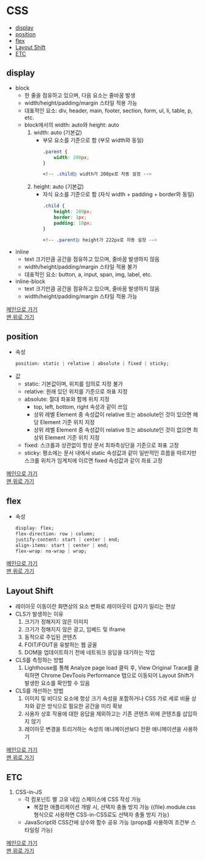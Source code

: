 # CSS

* [display](#display)
* [position](#position)
* [flex](#flex)
* [Layout Shift](#layout-shift)
* [ETC](#etc)

## display
- block
    - 한 줄을 점유하고 있으며, 다음 요소는 줄바꿈 발생
    - width/height/padding/margin 스타일 적용 가능
    - 대표적인 요소: div, header, main, footer, section, form, ul, li, table, p, etc.
    - block에서의 width: auto와 height: auto
        1. width: auto (기본값)
            - 부모 요소를 기준으로 함 (부모 width와 동일)
                ```css
                .parent {
                    width: 200px;
                }
                
                <!-- .child는 width가 200px로 자동 설정 -->
                ```
        1. height: auto (기본값)
            - 자식 요소를 기준으로 함 (자식 width + padding + border와 동일)
                ```css
                .child {
                    height: 200px;
                    border: 1px;
                    padding: 10px;
                }
                
                <!-- .parent는 height가 222px로 자동 설정 -->
                ```
- inline
    - text 크기만큼 공간을 점유하고 있으며, 줄바꿈 발생하지 않음
    - width/height/padding/margin 스타일 적용 불가
    - 대표적인 요소: button, a, input, span, img, label, etc.
- inline-block
    - text 크기만큼 공간을 점유하고 있으며, 줄바꿈 발생하지 않음
    - width/height/padding/margin 스타일 적용 가능
            
[메인으로 가기](https://github.com/sekhyuni/frontend-basic-concept)</br>
[맨 위로 가기](#css)
## position
- 속성
    ```css
    position: static | relative | absolute | fixed | sticky;
    ```
- 값
    - static: 기본값이며, 위치를 임의로 지정 불가
    - relative: 원래 있던 위치를 기준으로 좌표 지정
    - absolute: 절대 좌표와 함께 위치 지정
        - top, left, bottom, right 속성과 같이 쓰임
        - 상위 레벨 Element 중 속성값이 relative 또는 absolute인 것이 있으면 해당 Element 기준 위치 지정
        - 상위 레벨 Element 중 속성값이 relative 또는 absolute인 것이 없으면 최상위 Element 기준 위치 지정 
    - fixed: 스크롤과 상관없이 항상 문서 최좌측상단을 기준으로 좌표 고정
    - sticky: 평소에는 문서 내에서 static 속성값과 같이 일반적인 흐름을 따르지만 스크롤 위치가 임계치에 이르면 fixed 속성값과 같이 좌표 고정

[메인으로 가기](https://github.com/sekhyuni/frontend-basic-concept)</br>
[맨 위로 가기](#css)
## flex
- 속성
    ```css
    display: flex;
    flex-direction: row | column;
    justify-content: start | center | end;
    align-items: start | center | end;
    flex-wrap: no-wrap | wrap;
    ```

[메인으로 가기](https://github.com/sekhyuni/frontend-basic-concept)</br>
[맨 위로 가기](#css)
## Layout Shift
- 레이아웃 이동이란 화면상의 요소 변화로 레이아웃이 갑자기 밀리는 현상
- CLS가 발생하는 이유
    1. 크기가 정해지지 않은 이미지
    1. 크기가 정해지지 않은 광고, 임베드 및 iframe
    1. 동적으로 주입된 콘텐츠
    1. FOIT/FOUT을 유발하는 웹 글꼴
    1. DOM을 업데이트하기 전에 네트워크 응답을 대기하는 작업
- CLS를 측정하는 방법
    1. Lighthouse를 통해 Analyze page load 클릭 후, View Original Trace를 클릭하면 Chrome DevTools Performance 탭으로 이동되어 Layout Shift가 발생한 요소를 확인할 수 있음
- CLS를 개선하는 방법
    1. 이미지 및 비디오 요소에 항상 크기 속성을 포함하거나 CSS 가로 세로 비율 상자와 같은 방식으로 필요한 공간을 미리 확보
    1. 사용자 상호 작용에 대한 응답을 제외하고는 기존 콘텐츠 위에 콘텐츠를 삽입하지 않기
    1. 레이아웃 변경을 트리거하는 속성의 애니메이션보다 전환 애니메이션을 사용하기

[메인으로 가기](https://github.com/sekhyuni/frontend-basic-concept)</br>
[맨 위로 가기](#css)
## ETC
1. CSS-in-JS
    - 각 컴포넌트 별 고유 네임 스페이스에 CSS 작성 가능
        - 복잡한 애플리케이션 개발 시, 선택자 충돌 방지 가능 ({file}.module.css 형식으로 사용하면 CSS-in-CSS로도 선택자 충돌 방지 가능)
    - JavaScript와 CSS간에 상수와 함수 공유 가능 (props를 사용하여 조건부 스타일링 가능)

[메인으로 가기](https://github.com/sekhyuni/frontend-basic-concept)</br>
[맨 위로 가기](#css)